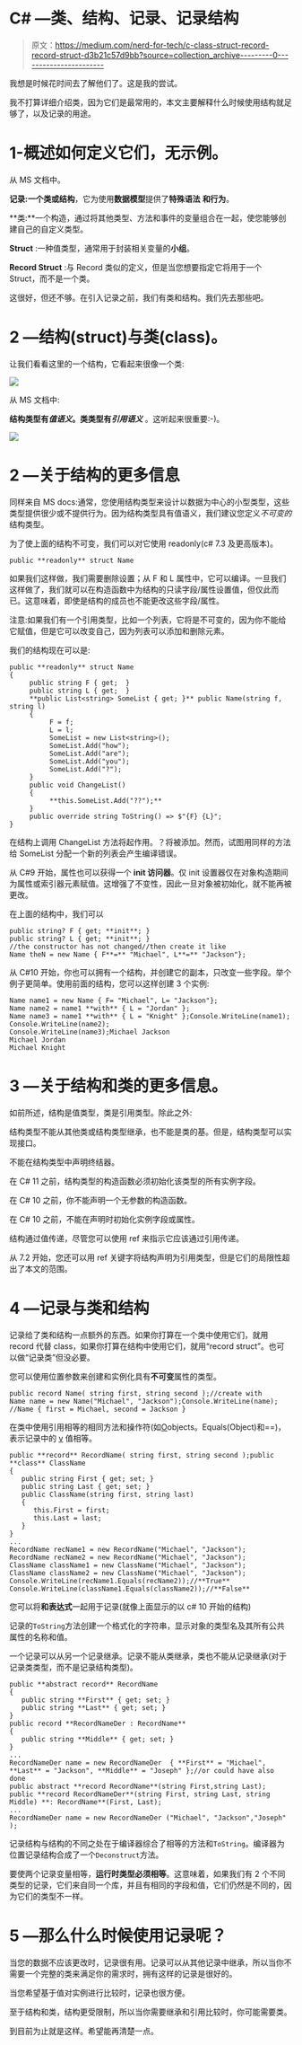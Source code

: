# C# —类、结构、记录、记录结构

> 原文：<https://medium.com/nerd-for-tech/c-class-struct-record-record-struct-d3b21c57d9bb?source=collection_archive---------0----------------------->

我想是时候花时间去了解他们了。这是我的尝试。

我不打算详细介绍类，因为它们是最常用的，本文主要解释什么时候使用结构就足够了，以及记录的用途。

# 1-概述如何定义它们，无示例。

从 MS 文档中。

**记录:**一个**类或结构**，它为使用**数据模型**提供了**特殊语法** **和行为**。

**类:**一个构造，通过将其他类型、方法和事件的变量组合在一起，使您能够创建自己的自定义类型。

**Struct** :一种值类型，通常用于封装相关变量的**小组**。

**Record Struct** :与 Record 类似的定义，但是当您想要指定它将用于一个 Struct，而不是一个类。

这很好，但还不够。在引入记录之前，我们有类和结构。我们先去那些吧。

# 2 —结构(struct)与类(class)。

让我们看看这里的一个结构，它看起来很像一个类:

![](img/bd6204dba33254f72072b2cc54887269.png)

从 MS 文档中:

**结构类型有*值语义*。类类型有*引用语义*** 。这听起来很重要:-)。

![](img/282490dd7e36a25939a960cd86304401.png)

# 2 —关于结构的更多信息

同样来自 MS docs:通常，您使用结构类型来设计以数据为中心的小型类型，这些类型提供很少或不提供行为。因为结构类型具有值语义，我们建议您定义*不可变的*结构类型。

为了使上面的结构不可变，我们可以对它使用 readonly(c# 7.3 及更高版本)。

```
public **readonly** struct Name
```

如果我们这样做，我们需要删除设置；从 F 和 L 属性中，它可以编译。一旦我们这样做了，我们就可以在构造函数中为结构的只读字段/属性设置值，但仅此而已。这意味着，即使是结构的成员也不能更改这些字段/属性。

注意:如果我们有一个引用类型，比如一个列表，它将是不可变的，因为你不能给它赋值，但是它可以改变自己，因为列表可以添加和删除元素。

我们的结构现在可以是:

```
public **readonly** struct Name
{
     public string F { get;  }
     public string L { get;  }
     **public List<string> SomeList { get; }** public Name(string f, string l)
     {
          F = f;
          L = l;
          SomeList = new List<string>();
          SomeList.Add("how");
          SomeList.Add("are");
          SomeList.Add("you");
          SomeList.Add("?");
     }
     public void ChangeList()
     {
          **this.SomeList.Add("??");**
     }
     public override string ToString() => $"{F} {L}";
}
```

在结构上调用 ChangeList 方法将起作用。？将被添加。然而，试图用同样的方法给 SomeList 分配一个新的列表会产生编译错误。

从 C#9 开始，属性也可以获得一个 **init 访问器**。仅 init 设置器仅在对象构造期间为属性或索引器元素赋值。这增强了不变性，因此一旦对象被初始化，就不能再被更改。

在上面的结构中，我们可以

```
public string? F { get; **init**; }
public string? L { get; **init**; }
//the constructor has not changed//then create it like
Name theN = new Name { F**=** "Michael", L**=** "Jackson"};
```

从 C#10 开始，你也可以拥有一个结构，并创建它的副本，只改变一些字段。举个例子更简单。使用前面的结构，您可以这样创建 3 个实例:

```
Name name1 = new Name { F= "Michael", L= "Jackson"};
Name name2 = name1 **with** { L = "Jordan" };
Name name3 = name1 **with** { L = "Knight" };Console.WriteLine(name1);
Console.WriteLine(name2);
Console.WriteLine(name3);Michael Jackson
Michael Jordan
Michael Knight
```

# 3 —关于结构和类的更多信息。

如前所述，结构是值类型，类是引用类型。除此之外:

结构类型不能从其他类或结构类型继承，也不能是类的基。但是，结构类型可以实现接口。

不能在结构类型中声明终结器。

在 C# 11 之前，结构类型的构造函数必须初始化该类型的所有实例字段。

在 C# 10 之前，你不能声明一个无参数的构造函数。

在 C# 10 之前，不能在声明时初始化实例字段或属性。

结构通过值传递，尽管您可以使用 ref 来指示它应该通过引用传递。

从 7.2 开始，您还可以用 ref 关键字将结构声明为引用类型，但是它们的局限性超出了本文的范围。

# 4 —记录与类和结构

记录给了类和结构一点额外的东西。如果你打算在一个类中使用它们，就用 record 代替 class，如果你打算在结构中使用它们，就用“record struct”。也可以做“记录类”但没必要。

您可以使用位置参数来创建和实例化具有**不可变**属性的类型。

```
public record Name( string first, string second );//create with
Name name = new Name("Michael", "Jackson");Console.WriteLine(name); //Name { first = Michael, second = Jackson }
```

在类中使用引用相等的相同方法和操作符(如[O](https://docs.microsoft.com/en-us/dotnet/api/system.object.equals#system-object-equals(system-object))objects。Equals(Object)和==)，表示记录中的 [v](https://docs.microsoft.com/en-us/dotnet/csharp/language-reference/builtin-types/record#value-equality) 值相等。

```
public **record** RecordName( string first, string second );public **class** ClassName
{
   public string First { get; set; }
   public string Last { get; set; }
   public ClassName(string first, string last)
   {
      this.First = first;
      this.Last = last;
   }
}
...
RecordName recName1 = new RecordName("Michael", "Jackson");
RecordName recName2 = new RecordName("Michael", "Jackson");
ClassName className1 = new ClassName("Michael", "Jackson");
ClassName className2 = new ClassName("Michael", "Jackson");
Console.WriteLine(recName1.Equals(recName2));//**True**
Console.WriteLine(className1.Equals(className2));//**False**
```

您可以将**和表达式**一起用于记录(就像上面显示的以 c# 10 开始的结构)

记录的`ToString`方法创建一个格式化的字符串，显示对象的类型名及其所有公共属性的名称和值。

一个记录可以从另一个记录继承。记录不能从类继承，类也不能从记录继承(对于记录类类型，而不是记录结构类型)。

```
public **abstract record** RecordName
{
   public string **First** { get; set; }
   public string **Last** { get; set; }
}
public record **RecordNameDer : RecordName**
{
   public string **Middle** { get; set; }
}
...
RecordNameDer name = new RecordNameDer  { **First** = "Michael", **Last** = "Jackson", **Middle** = "Joseph" };//or could have also done
public abstract **record RecordName**(string First,string Last);
public **record RecordNameDer**(string First, string Last, string Middle) **: RecordName**(First, Last);
...
RecordNameDer name = new RecordNameDer ("Michael", "Jackson","Joseph" );
```

记录结构与结构的不同之处在于编译器综合了相等的方法和`ToString`。编译器为位置记录结构合成了一个`Deconstruct`方法。

要使两个记录变量相等，**运行时类型必须相等**。这意味着，如果我们有 2 个不同类型的记录，它们来自同一个库，并且有相同的字段和值，它们仍然是不同的，因为它们的类型不一样。

# 5 —那么什么时候使用记录呢？

当您的数据不应该更改时，记录很有用。记录可以从其他记录中继承，所以当你不需要一个完整的类来满足你的需求时，拥有这样的记录是很好的。

当您希望基于值对实例进行比较时，记录也很方便。

至于结构和类，结构更受限制，所以当你需要继承和引用比较时，你可能需要类。

到目前为止就是这样。希望能再清楚一点。